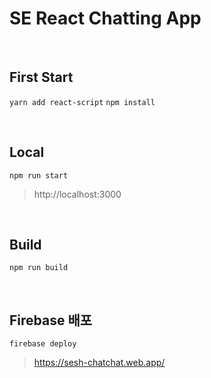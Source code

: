 # SE React Chatting App

<br/>

## First Start
`yarn add react-script`
`npm install`

<br/>

## Local
`npm run start`
> http://localhost:3000

<br/>

## Build
`npm run build`

<br/>

## Firebase 배포
`firebase deploy`
> https://sesh-chatchat.web.app/
